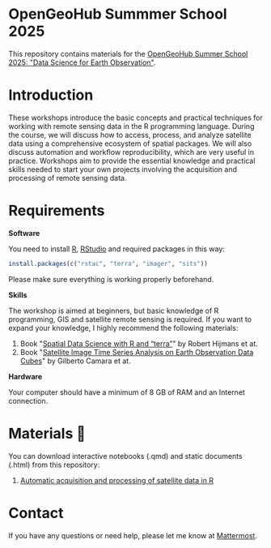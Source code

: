 # OpenGeoHub Summmer School 2025

This repository contains materials for the [OpenGeoHub Summer School 2025: "Data Science for Earth Observation"](https://opengeohub.org/summer-school/summer-school-2025/).

# Introduction

These workshops introduce the basic concepts and practical techniques for working with remote
sensing data in the R programming language. During the course, we will discuss how to access,
process, and analyze satellite data using a comprehensive ecosystem of spatial packages.
We will also discuss automation and workflow reproducibility, which are very useful in practice.
Workshops aim to provide the essential knowledge and practical skills needed to start your own
projects involving the acquisition and processing of remote sensing data.

# Requirements

**Software**

You need to install [R](https://cloud.r-project.org/), [RStudio](https://posit.co/download/rstudio-desktop/)
and required packages in this way:

```r
install.packages(c("rstac", "terra", "imager", "sits"))
```

Please make sure everything is working properly beforehand.

**Skills**

The workshop is aimed at beginners, but basic knowledge of R programming, GIS and satellite remote sensing
is required. If you want to expand your knowledge, I highly recommend the following materials:

1. Book "[Spatial Data Science with R and “terra”](https://rspatial.org/)" by Robert Hijmans et at.
2. Book "[Satellite Image Time Series Analysis on Earth Observation Data Cubes](https://e-sensing.github.io/sitsbook/)"
   by Gilberto Camara et at.

**Hardware**

Your computer should have a minimum of 8 GB of RAM and an Internet connection.

# Materials &#128681;

You can download interactive notebooks (.qmd) and static documents (.html) from this repository:

1. [Automatic acquisition and processing of satellite data in R](https://kadyb.github.io/OGH2025/01_rstac_terra.html)

# Contact

If you have any questions or need help, please let me know at [Mattermost](https://mattermost.opengeohub.org/).
